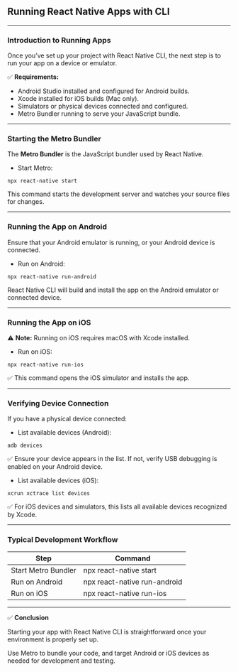 ## Running React Native Apps with CLI

---

### Introduction to Running Apps

Once you’ve set up your project with <span class="emphasis">React Native CLI</span>, the next step is to run your app on a device or emulator.

✅ **Requirements:**
- <span class="emphasis">Android Studio</span> installed and configured for Android builds.
- <span class="emphasis">Xcode</span> installed for iOS builds (Mac only).
- Simulators or physical devices connected and configured.
- Metro Bundler running to serve your JavaScript bundle.

---

### Starting the Metro Bundler

The **Metro Bundler** is the JavaScript bundler used by React Native.

- Start Metro:

```shell
npx react-native start
```

This command starts the development server and watches your source files for changes.

---

### Running the App on Android

Ensure that your Android emulator is running, or your Android device is connected.

- Run on Android:

```shell
npx react-native run-android
```

React Native CLI will build and install the app on the Android emulator or connected device.

---

### Running the App on iOS

⚠️ **Note:** Running on iOS requires macOS with Xcode installed.

- Run on iOS:

```shell
npx react-native run-ios
```

✅ This command opens the iOS simulator and installs the app.

---

### Verifying Device Connection

If you have a physical device connected:

- List available devices (Android):

```shell
adb devices
```

✅ Ensure your device appears in the list. If not, verify USB debugging is enabled on your Android device.

- List available devices (iOS):

```shell
xcrun xctrace list devices
```

✅ For iOS devices and simulators, this lists all available devices recognized by Xcode.

---

### Typical Development Workflow

<table class="notesTable">
  <thead>
    <tr class="tableHeader">
      <th class="tableCellHeader">Step</th>
      <th class="tableCellHeader">Command</th>
    </tr>
  </thead>
  <tbody>
    <tr class="tableRow">
      <td class="tableCell">Start Metro Bundler</td>
      <td class="tableCell"><span class="codeSnip">npx react-native start</span></td>
    </tr>
    <tr class="tableRow">
      <td class="tableCell">Run on Android</td>
      <td class="tableCell"><span class="codeSnip">npx react-native run-android</span></td>
    </tr>
    <tr class="tableRow">
      <td class="tableCell">Run on iOS</td>
      <td class="tableCell"><span class="codeSnip">npx react-native run-ios</span></td>
    </tr>
  </tbody>
</table>

---

✅ **Conclusion**

Starting your app with <span class="emphasis">React Native CLI</span> is straightforward once your environment is properly set up.

Use Metro to bundle your code, and target Android or iOS devices as needed for development and testing.

